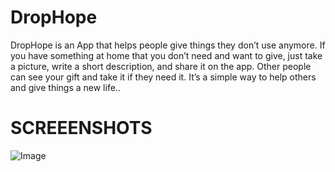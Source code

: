 # DropHope
DropHope is an App that helps people give things they don’t use anymore. If you have something at home that you don’t need and want to give, just take a picture, write a short description, and share it on the app. Other people can see your gift and take it if they need it. It’s a simple way to help others and give things a new life..

# SCREEENSHOTS

![Image](https://github.com/user-attachments/assets/d7dae2b9-f0c0-4d7d-9ac6-6e8d37a01714)
